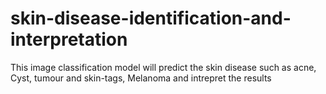 # skin-disease-identification-and-interpretation
This image classification model will predict the skin disease such as acne, Cyst, tumour and skin-tags, Melanoma and intrepret the results
